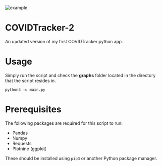 ![example](https://i.ibb.co/dG9Bm97/cases-26-07-2020.png)

# COVIDTracker-2
An updated version of my first COVIDTracker python app.

# Usage
Simply run the script and check the **graphs** folder located in the directory that the script resides in.

```
python3 -u main.py
```

# Prerequisites
The following packages are required for this script to run:

- Pandas
- Numpy
- Requests
- Plotnine (ggplot)

These should be installed using ``` pip3 ``` or another Python package manager.
